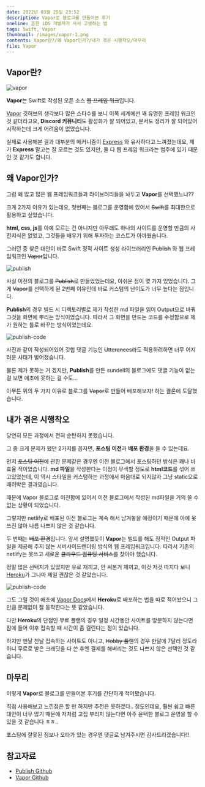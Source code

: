 ```yaml
---
date: 2022년 03월 25일 23:52
description: Vapor로 블로그를 만들어본 후기
oneline: 흔한 iOS 개발자가 사서 고생하는 법
tags: Swift, Vapor
thumbnail: /images/vapor-1.png
contents: Vapor란?/왜 Vapor인가?/내가 겪은 시행착오/마무리
file: Vapor
---
```


## Vapor란?

<img src="/images/vapor-2.png" alt="vapor"/>

**Vapor**는 Swift로 작성된 오픈 소스 ~~웹 프레임 워크~~입니다.

[Vapor](https://github.com/vapor/vapor) 깃허브의 생각보다 많은 스타수를 보니 이쪽 세계에선 꽤 유명한 프레임 워크인 것 같더라고요, **Discord 커뮤니티**도 활성화가 잘 되어있고, 문서도 정리가 잘 되어있어 시작하는데 크게 어려움이 없었습니다.

실제로 사용해본 결과 대부분의 메커니즘이 [Express](https://expressjs.com/ko/) 와 유사하다고 느껴졌는데요, 제가 **Express** 말고는 잘 모르는 것도 있지만, 둘 다 웹 프레임 워크라는 범주에 있기 때문인 것 같기도 합니다.

## 왜 Vapor인가?
그럼 왜 많고 많은 웹 프레임워크들과 라이브러리들을 놔두고 **Vapor**를 선택했느냐??

크게 2가지 이유가 있는데요, 첫번째는 블로그를 운영함에 있어서 ~~Swift~~를 최대한으로 활용하고 싶었습니다.

**html, css, js**를 아예 모르는 건 아니지만 아무래도 하나의 사이트를 운영할 만큼의 사전지식은 없었고, 그것들을 배우기 위해 투자하는 코스트가 아까웠습니다.

그러던 중 찾은 대안이 바로 Swift 정적 사이트 생성 라이브러리인 ~~Publish~~ 와 웹 프레임워크인 ~~Vapor~~입니다.

<img src="/images/publish.png" alt="publish"/>

사실 이전의 블로그를 ~~Publish~~로 만들었었는데요, 아쉬운 점이 몇 가지 있었습니다. 그게 ~~Vapor~~를 선택하게 된 2번째 이유인데 바로 커스텀의 난이도가 너무 높다는 점입니다.

**Publish**의 경우 빌드 시 디렉토리별로 제가 작성한 md 파일을 읽어 Output으로 바꿔 그것을 화면에 뿌리는 방식이었습니다. 따라서 그 화면을 만드는 코드를 수정함으로 제가 원하는 틀로 바꾸는 방식이었는데요.
 
<img src="/images/publish-code.png" alt="publish-code"/>

사진과 같이 작성되어있어 깃헙 댓글 기능인 ~~Utterances~~라도 적용하려하면 너무 어지러운 사태가 벌어졌습니다.

물론 제가 못하는 거 겠지만, **Publish**를 만든 sundell의 블로그에도 댓글 기능이 없는 걸 보면 애초에 못하는 걸 수도...

아무튼 위의 두 가지 이유로 블로그를 ~~Vapor~~로 만들어 배포해보자! 하는 결론에 도달했습니다.

## 내가 겪은 시행착오 
당연히 모든 과정에서 전혀 순탄하지 못했습니다.

그 중 크게 문제가 됐던 2가지를 꼽자면, **포스팅 이전**과 **배포 환경**을 들 수 있는데요.

먼저 ~~포스팅 이전~~에 관한 문제같은 경우엔 이전 블로그에서 포스팅하던 방식은 꽤나 비효율 적이었습니다.
**md 파일**을 작성한다는 이점이 무색할 정도로 **html코드**를 섞어 쓰고있었는데, 이 역시 스타일을 커스텀하는 과정에서 마음대로 되지않자 그냥 static으로 때려박은 결과였습니다.

때문에 Vapor 블로그로 이전함에 있어서 이전 블로그에서 작성된 md파일을 거의 쓸 수 없는 상황이 되었습니다.

그렇지만 netlify로 배포된 이전 블로그는 계속 해서 남겨놓을 예정이기 때문에 아예 못쓰진 않아 나름 나쁘지 않은 것 같습니다.

두 번째는 ~~배포 환경~~입니다. 앞서 설명했듯이 **Vapor**는 빌드를 해도 정적인 Output 파일을 제공해 주지 않는 서버사이드렌더링 방식의 웹 프레임워크입니다. 따라서 기존의 netlify는 못쓰고 새로운 ~~클라우드 컴퓨팅 서비스~~를 찾아야 했습니다.

정말 많은 선택지가 있었지만 유료 재끼고, 안 써본거 재끼고, 이것 저것 따지다 보니 [Heroku](https://www.heroku.com)가 그나마 제일 괜찮은 것 같았습니다. 

<img src="/images/heroku.png" alt="publish-code"/>

그도 그럴 것이 애초에 [Vapor Docs](https://docs.vapor.codes/4.0/deploy/heroku/)에서 **Heroku**로 배포하는 법을 따로 적어놨으니 그만큼 문제없이 잘 동작한다는 뜻 같았습니다.

다만 **Heroku**의 단점인 무료 플랜의 경우 일정 시간동안 사이트를 방문하지 않는다면 잠에 들어 이후 접속할 때 시간이 좀 걸린다는 점이 있습니다.

하지만 맨날 천날 접속하는 사이트도 아니고, ~~Hobby 플랜~~의 경우 한달에 7달러 정도라 하니 무료로 받은 크래딧을 다 쓴 후엔 결제를 해버리는 것도 나쁘지 않은 선택인 것 같습니다.

## 마무리
이렇게 **Vapor**로 블로그를 만들어본 후기를 간단하게 적어봤습니다.

직접 사용해보고 느낀점은 할 만 하지만 추천은 못하겠다.. 정도인데요, 훨씬 쉽고 빠른 대안이 너무 많기 때문에 저처럼 고집 부리지 않는다면 아주 윤택한 블로그 운영을 할 수 있을 것 같습니다 ㅎㅎ..

포스팅에 잘못된 정보나 오타가 있는 경우엔 댓글로 남겨주시면 감사드리겠습니다!!


## 참고자료
<ul>
<li>
    <a href="https://github.com/JohnSundell/Publish">Publish Github</a>
</li>
<li>
    <a href="https://github.com/vapor/vapor">Vapor Github</a>
</li>
</ul>
